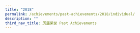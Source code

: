```yaml
---
title: "2018"
permalink: /achievements/past-achievements/2018/individual/
description: ""
third_nav_title: 历届荣誉 Past Achievements
---
```


